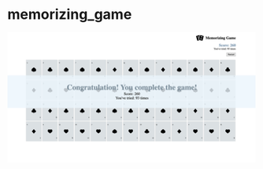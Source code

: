 # memorizing_game

<img src="https://github.com/autoimpact/memorizing_game/blob/master/screenshot.png">
